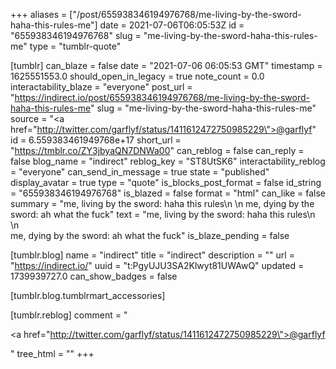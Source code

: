 +++
aliases = ["/post/655938346194976768/me-living-by-the-sword-haha-this-rules-me"]
date = 2021-07-06T06:05:53Z
id = "655938346194976768"
slug = "me-living-by-the-sword-haha-this-rules-me"
type = "tumblr-quote"

[tumblr]
can_blaze = false
date = "2021-07-06 06:05:53 GMT"
timestamp = 1625551553.0
should_open_in_legacy = true
note_count = 0.0
interactability_blaze = "everyone"
post_url = "https://indirect.io/post/655938346194976768/me-living-by-the-sword-haha-this-rules-me"
slug = "me-living-by-the-sword-haha-this-rules-me"
source = "<a href=\"http://twitter.com/garflyf/status/1411612472750985229\">@garflyf</a>"
id = 6.559383461949768e+17
short_url = "https://tmblr.co/ZY3jbyaQN7DNWa00"
can_reblog = false
can_reply = false
blog_name = "indirect"
reblog_key = "ST8UtSK6"
interactability_reblog = "everyone"
can_send_in_message = true
state = "published"
display_avatar = true
type = "quote"
is_blocks_post_format = false
id_string = "655938346194976768"
is_blazed = false
format = "html"
can_like = false
summary = "me, living by the sword: haha this rules\n \n me, dying by the sword: ah what the fuck"
text = "me, living by the sword: haha this rules\n<br/>\n<br/>me, dying by the sword: ah what the fuck"
is_blaze_pending = false

[tumblr.blog]
name = "indirect"
title = "indirect"
description = ""
url = "https://indirect.io/"
uuid = "t:PgyUJU3SA2Klwyt81UWAwQ"
updated = 1739939727.0
can_show_badges = false

[tumblr.blog.tumblrmart_accessories]

[tumblr.reblog]
comment = "<p><a href=\"http://twitter.com/garflyf/status/1411612472750985229\">@garflyf</a></p>"
tree_html = ""
+++
